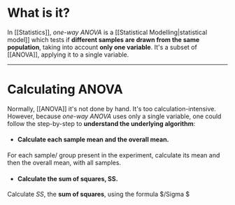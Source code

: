 # What is it?

In [[Statistics]], *one-way ANOVA* is a [[Statistical Modelling|statistical model]] which tests if **different samples are drawn from the same population**, taking into account **only one variable**. It's a subset of [[ANOVA]], applying it to a single variable.
___
# Calculating ANOVA

Normally, [[ANOVA]] it's not done by hand. It's too calculation-intensive. However, because *one-way ANOVA* uses only a single variable, one could follow the step-by-step to **understand the underlying algorithm**:

- #### Calculate each sample mean and the overall mean.
For each sample/ group present in the experiment, calculate its mean and then the overall mean, with all samples.

- #### Calculate the sum of squares, SS.
Calculate *SS*, the **sum of squares**, using the formula $/Sigma $